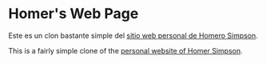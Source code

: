 # Homer's Web Page

Este es un clon bastante simple del [sitio web personal de Homero Simpson](https://www.catalasjuin.com/homerswebpage/ "Homer's Web Page").

This is a fairly simple clone of the [personal website of Homer Simpson](https://www.catalasjuin.com/homerswebpage/ "Homer's Web Page").

